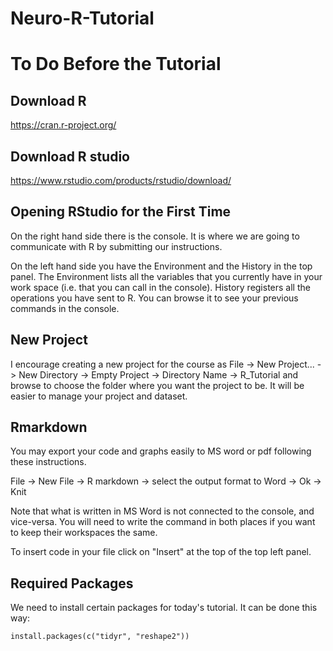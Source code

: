 # Neuro-R-Tutorial

# To Do Before the Tutorial

## Download R

https://cran.r-project.org/

## Download R studio

https://www.rstudio.com/products/rstudio/download/

## Opening RStudio for the First Time

On the right hand side there is the console. It is where we are going to communicate with R by submitting our instructions. 

On the left hand side you have the Environment and the History in the top panel. The Environment lists all the variables that you currently have in your work space (i.e. that you can call in the console). History registers all the operations you have sent to R. You can browse it to see your previous commands in the console.

## New Project

I encourage creating a new project for the course as File -> New Project... -> New Directory -> Empty Project -> Directory Name -> R_Tutorial and browse to choose the folder where you want the project to be. It will be easier to manage your project and dataset. 

## Rmarkdown

You may export your code and graphs easily to MS word or pdf following these instructions.

File -> New File -> R markdown -> select the output format to Word -> Ok -> Knit

Note that what is written in MS Word is not connected to the console, and vice-versa. You will need to write the command in both places if you want to keep their workspaces the same.

To insert code in your file click on "Insert" at the top of the top left panel.

## Required Packages

We need to install certain packages for today's tutorial. It can be done this way:

```{r}
install.packages(c("tidyr", "reshape2"))
```
